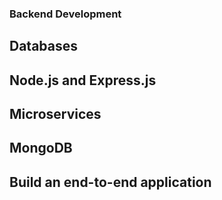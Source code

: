 ### Backend Development


## Databases


## Node.js and Express.js


## Microservices


## MongoDB


## Build an end-to-end application